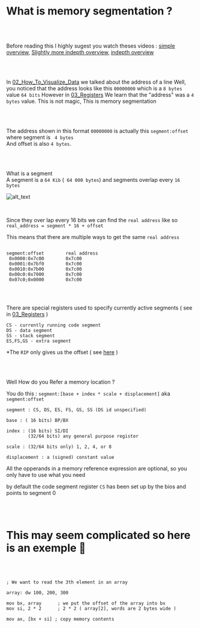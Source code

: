 # What is memory segmentation ?

<br />
<br />


Before reading this I highly sugest you watch theses videos : [simple overview](https://youtu.be/DmDJsQqafBE?list=PLm3B56ql_akNcvH8vvJRYOc7TbYhRs19M&t=188),
[Slightly more indepth overview](https://youtu.be/9t-SPC7Tczc?t=649), [indepth overview]()

<br />
<br />

In [02_How_To_Visualize_Data](https://github.com/JacobJohnson089/Learning-Assembly/blob/main/Learning_Assembly/notes/02_How_To_Visualize_Data.md) we talked about the address of a line
Well, you noticed that the address looks like this ```00000000``` which is a ``` 8 bytes ``` value ``` 64 bits ```
However in [03_Registers](https://github.com/JacobJohnson089/Learning-Assembly/blob/main/Learning_Assembly/notes/03_Registers.md#lets-quickly-analyze-the-data) 
We learn that the "address" was a ```4 bytes``` value. This is not magic, This is memory segmentation <br />

<br />
<br />

The address shown in this format ```00000000``` is actually this ```segment:offset``` where segment is ``` 4 bytes``` <br />
And offset is also ```4 bytes```. 

<br />
<br />

What is a segment <br />
A segment is a ``` 64 Kib ``` (``` 64 000 bytes```) and segments overlap every ``` 16 bytes ```

![alt_text](https://i.imgur.com/fPqe6oj.png)

<br />

Since they over lap every 16 bits we can find the ``` real address ``` like so ``` real_address = segment * 16 + offset ```

This means that there are multiple ways to get the same ``` real address ```
```

segment:offset        real address
 0x0000:0x7c00        0x7c00
 0x0001:0x7bf0        0x7c00
 0x0010:0x7b00        0x7c00
 0x00c0:0x7000        0x7c00
 0x07c0;0x0000        0x7c00
 
```

<br />

There are special registers used to specify currently active segments ( see in [03_Registers](https://github.com/JacobJohnson089/Learning-Assembly/blob/main/Learning_Assembly/notes/03_Registers.md) )
```
CS - currently running code segment
DS - data segment
SS - stack segment
ES,FS,GS - extra segment

```
\*The ``RIP`` only gives us the offset ( see [here](https://github.com/JacobJohnson089/Learning-Assembly/blob/main/Learning_Assembly/notes/03_Registers.md#status-registers) )


<br />
<br />

Well How do you  Refer a memory location ? <br />

You do this : ``` segment:[base + index * scale + displacement] ``` aka ```segment:offset```
```
segment : CS, DS, ES, FS, GS, SS (DS id unspecified)

base : ( 16 bits) BP/BX

index : (16 bits) SI/DI
        (32/64 bits) any general purpose register

scale : (32/64 bits only) 1, 2, 4, or 8 

displacement : a (signed) constant value
```

All the opperands in a memory reference expression are optional, so you only have to use what you need

by default the code segment register ```CS``` has been set up by the bios and points to segment 0

<br />
<br />

# This may seem complicated so here is an exemple 👾

<br />
<br />

```
; We want to read the 3th element in an array

array: dw 100, 200, 300

mov bx, array      ; we put the offset of the array into bx
mov si, 2 * 2      ; 2 * 2 ( array[2], words are 2 bytes wide ) 

mov ax, [bx + si] ; copy memory contents

```

  










